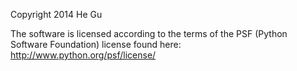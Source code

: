 Copyright 2014 He Gu

The software is licensed according to the terms of the PSF (Python Software Foundation) license found here: http://www.python.org/psf/license/